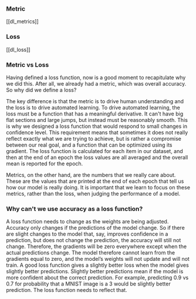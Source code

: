### Metric
[[dl_metrics]]

### Loss
[[dl_loss]]



### Metric vs Loss
Having defined a loss function, now is a good moment to recapitulate why we did this. After all, we already had a metric, which was overall accuracy. So why did we define a loss?

  

The key difference is that the metric is to drive human understanding and the loss is to drive automated learning. To drive automated learning, the loss must be a function that has a meaningful derivative. It can't have big flat sections and large jumps, but instead must be reasonably smooth. This is why we designed a loss function that would respond to small changes in confidence level. This requirement means that sometimes it does not really reflect exactly what we are trying to achieve, but is rather a compromise between our real goal, and a function that can be optimized using its gradient. The loss function is calculated for each item in our dataset, and then at the end of an epoch the loss values are all averaged and the overall mean is reported for the epoch.

  

Metrics, on the other hand, are the numbers that we really care about. These are the values that are printed at the end of each epoch that tell us how our model is really doing. It is important that we learn to focus on these metrics, rather than the loss, when judging the performance of a model.







### Why can't we use accuracy as a loss function?

A loss function needs to change as the weights are being adjusted. Accuracy only changes if the predictions of the model change. So if there are slight changes to the model that, say, improves confidence in a prediction, but does not change the prediction, the accuracy will still not change. Therefore, the gradients will be zero everywhere except when the actual predictions change. The model therefore cannot learn from the gradients equal to zero, and the model’s weights will not update and will not train. A good loss function gives a slightly better loss when the model gives slightly better predictions. Slightly better predictions mean if the model is more confident about the correct prediction. For example, predicting 0.9 vs 0.7 for probability that a MNIST image is a 3 would be slightly better prediction. The loss function needs to reflect that.